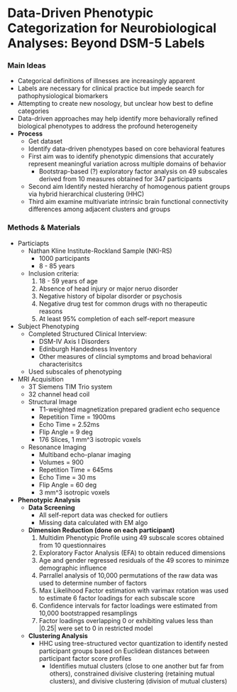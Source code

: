 # Data-Driven Phenotypic Categorization for Neurobiological Analyses: Beyond DSM-5 Labels

### Main Ideas

- Categorical definitions of illnesses are increasingly apparent
- Labels are necessary for clinical practice but impede search for pathophysiological biomarkers
- Attempting to create new nosology, but unclear how best to define categories
- Data-driven approaches may help identify more behaviorally refined biological phenotypes to address the profound heterogeneity
- **Process**
    - Get dataset
    - Identify data-driven phenotypes based on core behavioral features
    - First aim was to identify phenotypic dimensions that accurately represent meaningful variation across multiple domains of behavior
        - Bootstrap-based (?) exploratory factor analysis on 49 subscales derived from 10 measures obtained for 347 participants
    - Second aim Identify nested hierarchy of homogenous patient groups via hybrid hierarchical clustering (HHC)
    - Third aim examine multivariate intrinsic brain functional connectivity differences among adjacent clusters and groups

### Methods & Materials

- Particiapts
    - Nathan Kline Institute-Rockland Sample (NKI-RS)
        - 1000 participants
        - 8 - 85 years
    - Inclusion criteria:
        1. 18 - 59 years of age
        2. Absence of head injury or major neruo disorder
        3. Negative history of bipolar disorder or psychosis
        4. Negative drug test for common drugs with no therapeutic reasons
        5. At least 95% completion of each self-report measure
- Subject Phenotyping
    - Completed Structured Clinical Interview:
        - DSM-IV Axis I Disorders
        - Edinburgh Handedness Inventory
        - Other measures of clincial symptoms and broad behavioral characterisitcs
    - Used subscales of phenotyping
- MRI Acquisition
    - 3T Siemens TIM Trio system
    - 32 channel head coil
    - Structural Image
        - T1-weighted magnetization prepared gradient echo sequence
        - Repetition Time = 1900ms
        - Echo Time = 2.52ms
        - Flip Angle = 9 deg
        - 176 Slices, 1 mm^3 isotropic voxels
    - Resonance Imaging
        - Multiband echo-planar imaging
        - Volumes = 900
        - Repetition Time = 645ms
        - Echo Time = 30 ms
        - Flip Angle = 60 deg
        - 3 mm^3 isotropic voxels
- **Phenotypic Analysis**
    - **Data Screening**
        - All self-report data was checked for outliers
        - Missing data calculated with EM algo
    - **Dimension Reduction (done on each participant)**
        1. Multidim Phenotypic Profile using 49 subscale scores obtained from 10 questionnaires
        2. Exploratory Factor Analysis (EFA) to obtain reduced dimensions
        3. Age and gender regressed residuals of the 49 scores to minimze demographic influence
        4. Parrallel analysis of 10,000 permutations of the raw data was used to determine number of factors
        5. Max Likelihood Factor estimation with varimax rotation was used to estimate 6 factor loadings for each subscale score
        6. Confidence intervals for factor loadings were estimated from 10,000 bootstrapped resamplings
        7. Factor loadings overlapping 0 or exhibiting values less than |0.25| were set to 0 in restricted model
    - **Clustering Analysis**
        - HHC using tree-structured vector quantization to identify nested participant groups based on Euclidean distances between participant factor score profiles
            - Identifies mutual clusters (close to one another but far from others), constrained divisive clustering (retaining mutual clusters), and divisive clustering (division of mutual clusters)

